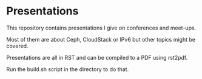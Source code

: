 # Presentations
This repository contains presentations I give on conferences and meet-ups.

Most of them are about Ceph, CloudStack or IPv6 but other topics might be covered.

Presentations are all in RST and can be compiled to a PDF using rst2pdf.

Run the build.sh script in the directory to do that.
